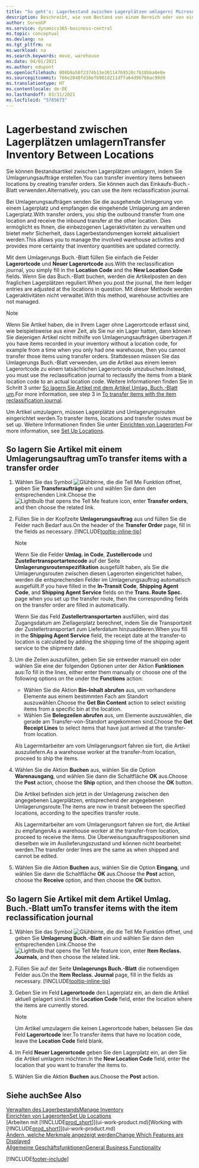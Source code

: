 ```yaml
---
title: "So geht's: Lagerbestand zwischen Lagerplätzen umlagern| Microsoft Docs"
description: Beschreibt, wie vom Bestand von einem Bereich oder von einem Lager an einen anderen Ort umgebucht wird, entweder mit dem Umlagerungs Buch.-Blatt mit oder den Umlagerungsaufträgen.
author: SorenGP
ms.service: dynamics365-business-central
ms.topic: conceptual
ms.devlang: na
ms.tgt_pltfrm: na
ms.workload: na
ms.search.keywords: move, warehouse
ms.date: 04/01/2021
ms.author: edupont
ms.openlocfilehash: 008b9a50f2374b13e30114769520c7b18bba8e0e
ms.sourcegitcommit: 766e2840fd16efb901d211d7fa64d96766ac99d9
ms.translationtype: HT
ms.contentlocale: de-DE
ms.lasthandoff: 03/31/2021
ms.locfileid: "5785673"
---
```

# <a name="transfer-inventory-between-locations"></a><span data-ttu-id="b7808-103">Lagerbestand zwischen Lagerplätzen umlagern</span><span class="sxs-lookup"><span data-stu-id="b7808-103">Transfer Inventory Between Locations</span></span>
<span data-ttu-id="b7808-104">Sie können Bestandsartikel zwischen Lagerplätzen umlagern, indem Sie Umlagerungsaufträge erstellen.</span><span class="sxs-lookup"><span data-stu-id="b7808-104">You can transfer inventory items between locations by creating transfer orders.</span></span> <span data-ttu-id="b7808-105">Sie können auch das Einkaufs-Buch.-Blatt verwenden.</span><span class="sxs-lookup"><span data-stu-id="b7808-105">Alternatively, you can use the item reclassification journal.</span></span>

<span data-ttu-id="b7808-106">Bei Umlagerungsaufträgen senden Sie die ausgehende Umlagerung von einem Lagerplatz und empfangen die eingehende Umlagerung am anderen Lagerplatz.</span><span class="sxs-lookup"><span data-stu-id="b7808-106">With transfer orders, you ship the outbound transfer from one location and receive the inbound transfer at the other location.</span></span> <span data-ttu-id="b7808-107">Dies ermöglicht es Ihnen, die einbezogenen Lageraktivitäten zu verwalten und bietet mehr Sicherheit, dass Lagerbestandsmengen korrekt aktualisiert werden.</span><span class="sxs-lookup"><span data-stu-id="b7808-107">This allows you to manage the involved warehouse activities and provides more certainty that inventory quantities are updated correctly.</span></span>

<span data-ttu-id="b7808-108">Mit dem Umlagerungs Buch.-Blatt füllen Sie einfach die Felder **Lagerortcode** und **Neuer Lagerortcode** aus.</span><span class="sxs-lookup"><span data-stu-id="b7808-108">With the reclassification journal, you simply fill in the **Location Code** and the **New Location Code** fields.</span></span> <span data-ttu-id="b7808-109">Wenn Sie das Buch.-Blatt buchen, werden die Artikelposten an den fraglichen Lagerplätzen reguliert.</span><span class="sxs-lookup"><span data-stu-id="b7808-109">When you post the journal, the item ledger entries are adjusted at the locations in question.</span></span> <span data-ttu-id="b7808-110">Mit dieser Methode werden Lageraktivitäten nicht verwaltet.</span><span class="sxs-lookup"><span data-stu-id="b7808-110">With this method, warehouse activities are not managed.</span></span>

> [!NOTE]  
>   <span data-ttu-id="b7808-111">Wenn Sie Artikel haben, die in Ihrem Lager ohne Lagerortcode erfasst sind, wie beispielsweise aus einer Zeit, als Sie nur ein Lager hatten, dann können Sie diejenigen Artikel nicht mithilfe von Umlagerungsaufträgen übertragen.</span><span class="sxs-lookup"><span data-stu-id="b7808-111">If you have items recorded in your inventory without a location code, for example from a time when you only had one warehouse, then you cannot transfer those items using transfer orders.</span></span> <span data-ttu-id="b7808-112">Stattdessen müssen Sie das Umlagerungs Buch.-Blatt verwenden, um die Artikel aus einem leeren Lagerortcode zu einem tatsächlichen Lagerortcode umzubuchen.</span><span class="sxs-lookup"><span data-stu-id="b7808-112">Instead, you must use the reclassification journal to reclassify the items from a blank location code to an actual location code.</span></span>  <span data-ttu-id="b7808-113">Weitere Informationen finden Sie in Schritt 3 unter [So lagern Sie Artikel mit dem Artikel Umlag. Buch.-Blatt um](inventory-how-transfer-between-locations.md#to-transfer-items-with-the-item-reclassification-journal).</span><span class="sxs-lookup"><span data-stu-id="b7808-113">For more information, see step 3 in [To transfer items with the item reclassification journal](inventory-how-transfer-between-locations.md#to-transfer-items-with-the-item-reclassification-journal).</span></span>

<span data-ttu-id="b7808-114">Um Artikel umzulagern, müssen Lagerplätze und Umlagerungsrouten eingerichtet werden.</span><span class="sxs-lookup"><span data-stu-id="b7808-114">To transfer items, locations and transfer routes must be set up.</span></span> <span data-ttu-id="b7808-115">Weitere Informationen finden Sie unter [Einrichten von Lagerorten](inventory-how-setup-locations.md).</span><span class="sxs-lookup"><span data-stu-id="b7808-115">For more information, see [Set Up Locations](inventory-how-setup-locations.md).</span></span>

## <a name="to-transfer-items-with-a-transfer-order"></a><span data-ttu-id="b7808-116">So lagern Sie Artikel mit einem Umlagerungsauftrag um</span><span class="sxs-lookup"><span data-stu-id="b7808-116">To transfer items with a transfer order</span></span>
1. <span data-ttu-id="b7808-117">Wählen Sie das Symbol ![Glühbirne, die die Tell Me Funktion öffnet](media/ui-search/search_small.png "Was möchten Sie tun?"), geben Sie **Transferaufträge** ein und wählen Sie dann den entsprechenden Link.</span><span class="sxs-lookup"><span data-stu-id="b7808-117">Choose the ![Lightbulb that opens the Tell Me feature](media/ui-search/search_small.png "Tell me what you want to do") icon, enter **Transfer orders**, and then choose the related link.</span></span>
2. <span data-ttu-id="b7808-118">Füllen Sie in der Kopfzeite **Umlagerungsauftrag** aus und füllen Sie die Felder nach Bedarf aus.</span><span class="sxs-lookup"><span data-stu-id="b7808-118">On the header of the **Transfer Order** page, fill in the fields as necessary.</span></span> [!INCLUDE[tooltip-inline-tip](includes/tooltip-inline-tip_md.md)]

    > [!NOTE]  
    >   <span data-ttu-id="b7808-119">Wenn Sie die Felder **Umlag. in Code**, **Zustellercode** und **Zustellertransportartencode** auf der Seite **Umlagerungsroutenspezifikation** ausgefüllt haben, als Sie die Umlagerungsrouten zwischen diesen Lagerorten eingerichtet haben, werden die entsprechenden Felder im Umlagerungsauftrag automatisch ausgefüllt.</span><span class="sxs-lookup"><span data-stu-id="b7808-119">If you have filled in the **In-Transit Code**, **Shipping Agent Code**, and **Shipping Agent Service** fields on the **Trans. Route Spec.** page when you set up the transfer route, then the corresponding fields on the transfer order are filled in automatically.</span></span>

    <span data-ttu-id="b7808-120">Wenn Sie das Feld **Zustellertransportarten** ausfüllen, wird das Zugangsdatum am Ziellagerplatz berechnet, indem Sie die Transportzeit der Zustellertransportart zum Lieferdatum hinzuaddieren.</span><span class="sxs-lookup"><span data-stu-id="b7808-120">When you fill in the **Shipping Agent Service** field, the receipt date at the transfer-to location is calculated by adding the shipping time of the shipping agent service to the shipment date.</span></span>

3. <span data-ttu-id="b7808-121">Um die Zeilen auszufüllen, geben Sie sie entweder manuell ein oder wählen Sie eine der folgenden Optionen unter der Aktion **Funktionen** aus:</span><span class="sxs-lookup"><span data-stu-id="b7808-121">To fill in the lines, either enter them manually or choose one of the following options on the under the **Functions** action:</span></span>
    - <span data-ttu-id="b7808-122">Wählen Sie die Aktion **Bin-Inhalt abrufen** aus, um vorhandene Elemente aus einem bestimmten Fach am Standort auszuwählen.</span><span class="sxs-lookup"><span data-stu-id="b7808-122">Choose the **Get Bin Content** action to select existing items from a specific bin at the location.</span></span>
    - <span data-ttu-id="b7808-123">Wählen Sie **Belegzeilen abrufen** aus, um Elemente auszuwählen, die gerade am Transfer-von-Standort angekommen sind.</span><span class="sxs-lookup"><span data-stu-id="b7808-123">Choose the **Get Receipt Lines** to select items that have just arrived at the transfer-from location.</span></span>   

    <span data-ttu-id="b7808-124">Als Lagermitarbeiter am vom Umlagerungsort fahren sie fort, die Artikel auszuliefern.</span><span class="sxs-lookup"><span data-stu-id="b7808-124">As a warehouse worker at the transfer-from location, proceed to ship the items.</span></span>
4. <span data-ttu-id="b7808-125">Wählen Sie die Aktion **Buchen** aus, wählen Sie die Option **Warenausgang**, und wählen Sie dann die Schaltfläche **OK** aus.</span><span class="sxs-lookup"><span data-stu-id="b7808-125">Choose the **Post** action, choose the **Ship** option, and then choose the **OK** button.</span></span>

    <span data-ttu-id="b7808-126">Die Artikel befinden sich jetzt in der Umlagerung zwischen den angegebenen Lagerplätzen, entsprechend der angegebenen Umlagerungsroute.</span><span class="sxs-lookup"><span data-stu-id="b7808-126">The items are now in transit between the specified locations, according to the specifies transfer route.</span></span>

    <span data-ttu-id="b7808-127">Als Lagermitarbeiter am vom Umlagerungsort fahren sie fort, die Artikel zu empfangen</span><span class="sxs-lookup"><span data-stu-id="b7808-127">As a warehouse worker at the transfer-from location, proceed to receive the items.</span></span> <span data-ttu-id="b7808-128">Die Überweisungsauftragspositionen sind dieselben wie im Auslieferungszustand und können nicht bearbeitet werden.</span><span class="sxs-lookup"><span data-stu-id="b7808-128">The transfer order lines are the same as when shipped and cannot be edited.</span></span>
5. <span data-ttu-id="b7808-129">Wählen Sie die Aktion **Buchen** aus, wählen Sie die Option **Eingang**, und wählen Sie dann die Schaltfläche **OK** aus.</span><span class="sxs-lookup"><span data-stu-id="b7808-129">Choose the **Post** action, choose the **Receive** option, and then choose the **OK** button.</span></span>

## <a name="to-transfer-items-with-the-item-reclassification-journal"></a><span data-ttu-id="b7808-130">So lagern Sie Artikel mit dem Artikel Umlag. Buch.-Blatt um</span><span class="sxs-lookup"><span data-stu-id="b7808-130">To transfer items with the item reclassification journal</span></span>
1. <span data-ttu-id="b7808-131">Wählen Sie das Symbol ![Glühbirne, die die Tell Me Funktion öffnet](media/ui-search/search_small.png "Was möchten Sie tun?"), und geben Sie **Umlagerung Buch.-Blatt** ein und wählen Sie dann den entsprechenden Link.</span><span class="sxs-lookup"><span data-stu-id="b7808-131">Choose the ![Lightbulb that opens the Tell Me feature](media/ui-search/search_small.png "Tell me what you want to do") icon, enter **Item Reclass. Journals**, and then choose the related link.</span></span>
2. <span data-ttu-id="b7808-132">Füllen Sie auf der Seite **Umlagerungs Buch.-Blatt** die notwendigen Felder aus.</span><span class="sxs-lookup"><span data-stu-id="b7808-132">On the **Item Reclass. Journal** page, fill in the fields as necessary.</span></span> [!INCLUDE[tooltip-inline-tip](includes/tooltip-inline-tip_md.md)]
3. <span data-ttu-id="b7808-133">Geben Sie im Feld **Lagerortcode** den Lagerplatz ein, an dem die Artikel aktuell gelagert sind.</span><span class="sxs-lookup"><span data-stu-id="b7808-133">In the **Location Code** field, enter the location where the items are currently stored.</span></span>

    > [!NOTE]  
    >   <span data-ttu-id="b7808-134">Um Artikel umzulagern die keinen Lagerortcode haben, belassen Sie das Feld **Lagerortcode** leer.</span><span class="sxs-lookup"><span data-stu-id="b7808-134">To transfer items that have no location code, leave the **Location Code** field blank.</span></span>
4. <span data-ttu-id="b7808-135">Im Feld **Neuer Lagerortcode** geben Sie den Lagerplatz ein, an den Sie die Artikel umlagern möchten.</span><span class="sxs-lookup"><span data-stu-id="b7808-135">In the **New Location Code** field, enter the location that you want to transfer the items to.</span></span>
5. <span data-ttu-id="b7808-136">Wählen Sie die Aktion **Buchen** aus.</span><span class="sxs-lookup"><span data-stu-id="b7808-136">Choose the **Post** action.</span></span>

## <a name="see-also"></a><span data-ttu-id="b7808-137">Siehe auch</span><span class="sxs-lookup"><span data-stu-id="b7808-137">See Also</span></span>
[<span data-ttu-id="b7808-138">Verwalten des Lagerbestands</span><span class="sxs-lookup"><span data-stu-id="b7808-138">Manage Inventory</span></span>](inventory-manage-inventory.md)  
[<span data-ttu-id="b7808-139">Einrichten von Lagerorten</span><span class="sxs-lookup"><span data-stu-id="b7808-139">Set Up Locations</span></span>](inventory-how-setup-locations.md)  
<span data-ttu-id="b7808-140">[Arbeiten mit [!INCLUDE[prod_short](includes/prod_short.md)]](ui-work-product.md)</span><span class="sxs-lookup"><span data-stu-id="b7808-140">[Working with [!INCLUDE[prod_short](includes/prod_short.md)]](ui-work-product.md)</span></span>  
[<span data-ttu-id="b7808-141">Ändern, welche Merkmale angezeigt werden</span><span class="sxs-lookup"><span data-stu-id="b7808-141">Change Which Features are Displayed</span></span>](ui-experiences.md)  
[<span data-ttu-id="b7808-142">Allgemeine Geschäftsfunktionen</span><span class="sxs-lookup"><span data-stu-id="b7808-142">General Business Functionality</span></span>](ui-across-business-areas.md)


[!INCLUDE[footer-include](includes/footer-banner.md)]